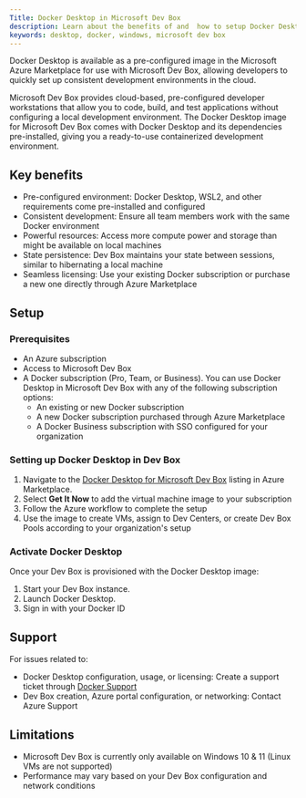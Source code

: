 ```yaml
---
Title: Docker Desktop in Microsoft Dev Box
description: Learn about the benefits of and  how to setup Docker Desktop in Microsoft Dev Box
keywords: desktop, docker, windows, microsoft dev box
---
```


Docker Desktop is available as a pre-configured image in the Microsoft Azure Marketplace for use with Microsoft Dev Box, allowing developers to quickly set up consistent development environments in the cloud.

Microsoft Dev Box provides cloud-based, pre-configured developer workstations that allow you to code, build, and test applications without configuring a local development environment. The Docker Desktop image for Microsoft Dev Box comes with Docker Desktop and its dependencies pre-installed, giving you a ready-to-use containerized development environment.

## Key benefits

- Pre-configured environment: Docker Desktop, WSL2, and other requirements come pre-installed and configured
- Consistent development: Ensure all team members work with the same Docker environment
- Powerful resources: Access more compute power and storage than might be available on local machines
- State persistence: Dev Box maintains your state between sessions, similar to hibernating a local machine
- Seamless licensing: Use your existing Docker subscription or purchase a new one directly through Azure Marketplace

## Setup

### Prerequisites 

- An Azure subscription
- Access to Microsoft Dev Box
- A Docker subscription (Pro, Team, or Business). You can use Docker Desktop in Microsoft Dev Box with any of the following subscription options:
   - An existing or new Docker subscription 
   - A new Docker subscription purchased through Azure Marketplace
   - A Docker Business subscription with SSO configured for your organization

### Setting up Docker Desktop in Dev Box

1. Navigate to the [Docker Desktop for Microsoft Dev Box](https://azuremarketplace.microsoft.com/en-us/marketplace/apps/dockerinc1694120899427.devbox_azuremachine?tab=Overview) listing in Azure Marketplace.
2. Select **Get It Now** to add the virtual machine image to your subscription
3. Follow the Azure workflow to complete the setup
4. Use the image to create VMs, assign to Dev Centers, or create Dev Box Pools according to your organization's setup

### Activate Docker Desktop

Once your Dev Box is provisioned with the Docker Desktop image:

1. Start your Dev Box instance.
2. Launch Docker Desktop. 
3. Sign in with your Docker ID

## Support

For issues related to:

- Docker Desktop configuration, usage, or licensing: Create a support ticket through [Docker Support](https://hub.docker.com/support)
- Dev Box creation, Azure portal configuration, or networking: Contact Azure Support

## Limitations

- Microsoft Dev Box is currently only available on Windows 10 & 11 (Linux VMs are not supported)
- Performance may vary based on your Dev Box configuration and network conditions
